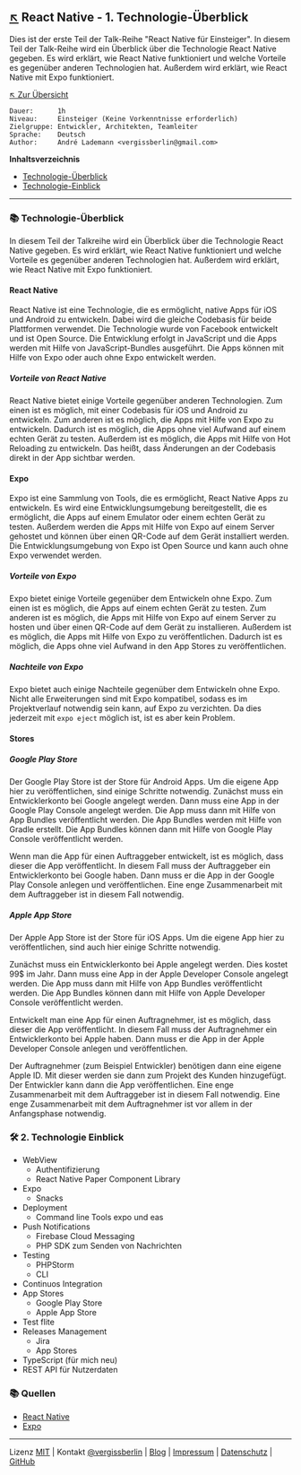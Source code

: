 ## [↖](../README.md) React Native -  1. Technologie-Überblick

Dies ist der erste Teil der Talk-Reihe "React Native für Einsteiger". In diesem Teil der Talk-Reihe wird ein Überblick über die Technologie React Native gegeben. Es wird erklärt, wie React Native funktioniert und welche Vorteile es gegenüber anderen Technologien hat. Außerdem wird erklärt, wie React Native mit Expo funktioniert.

[↖ Zur Übersicht](../README.md)

```text
Dauer:      1h
Niveau:     Einsteiger (Keine Vorkenntnisse erforderlich)
Zielgruppe: Entwickler, Architekten, Teamleiter
Sprache:    Deutsch
Author:     André Lademann <vergissberlin@gmail.com>
```

**Inhaltsverzeichnis**

- [Technologie-Überblick](#-technologie-überblick)
- [Technologie-Einblick](#-technologie-einblick)

---

### 📚 Technologie-Überblick

In diesem Teil der Talkreihe wird ein Überblick über die Technologie React Native gegeben. Es wird erklärt, wie React Native funktioniert und welche Vorteile es gegenüber anderen Technologien hat. Außerdem wird erklärt, wie React Native mit Expo funktioniert.

#### React Native

React Native ist eine Technologie, die es ermöglicht, native Apps für iOS und Android zu entwickeln. Dabei wird die gleiche Codebasis für beide Plattformen verwendet. Die Technologie wurde von Facebook entwickelt und ist Open Source. Die Entwicklung erfolgt in JavaScript und die Apps werden mit Hilfe von JavaScript-Bundles ausgeführt. Die Apps können mit Hilfe von Expo oder auch ohne Expo entwickelt werden.

##### Vorteile von React Native

React Native bietet einige Vorteile gegenüber anderen Technologien. Zum einen ist es möglich, mit einer Codebasis für iOS und Android zu entwickeln. Zum anderen ist es möglich, die Apps mit Hilfe von Expo zu entwickeln. Dadurch ist es möglich, die Apps ohne viel Aufwand auf einem echten Gerät zu testen. Außerdem ist es möglich, die Apps mit Hilfe von Hot Reloading zu entwickeln. Das heißt, dass Änderungen an der Codebasis direkt in der App sichtbar werden.

#### Expo

Expo ist eine Sammlung von Tools, die es ermöglicht, React Native Apps zu entwickeln. Es wird eine Entwicklungsumgebung bereitgestellt, die es ermöglicht, die Apps auf einem Emulator oder einem echten Gerät zu testen. Außerdem werden die Apps mit Hilfe von Expo auf einem Server gehostet und können über einen QR-Code auf dem Gerät installiert werden. Die Entwicklungsumgebung von Expo ist Open Source und kann auch ohne Expo verwendet werden.

##### Vorteile von Expo

Expo bietet einige Vorteile gegenüber dem Entwickeln ohne Expo. Zum einen ist es möglich, die Apps auf einem echten Gerät zu testen. Zum anderen ist es möglich, die Apps mit Hilfe von Expo auf einem Server zu hosten und über einen QR-Code auf dem Gerät zu installieren. Außerdem ist es möglich, die Apps mit Hilfe von Expo zu veröffentlichen. Dadurch ist es möglich, die Apps ohne viel Aufwand in den App Stores zu veröffentlichen.

##### Nachteile von Expo

Expo bietet auch einige Nachteile gegenüber dem Entwickeln ohne Expo. Nicht alle Erweiterungen sind mit Expo kompatibel, sodass es im Projektverlauf notwendig sein kann, auf Expo zu verzichten. Da dies jederzeit mit `expo eject` möglich ist, ist es aber kein Problem.

#### Stores

##### Google Play Store

Der Google Play Store ist der Store für Android Apps. Um die eigene App hier zu veröffentlichen, sind einige Schritte notwendig. Zunächst muss ein Entwicklerkonto bei Google angelegt werden. Dann muss eine App in der Google Play Console angelegt werden. Die App muss dann mit Hilfe von App Bundles veröffentlicht werden. Die App Bundles werden mit Hilfe von Gradle erstellt. Die App Bundles können dann mit Hilfe von Google Play Console veröffentlicht werden.

Wenn man die App für einen Auftraggeber entwickelt, ist es möglich, dass dieser die App veröffentlicht. In diesem Fall muss der Auftraggeber ein Entwicklerkonto bei Google haben. Dann muss er die App in der Google Play Console anlegen und veröffentlichen. Eine enge Zusammenarbeit mit dem Auftraggeber ist in diesem Fall notwendig.

##### Apple App Store

Der Apple App Store ist der Store für iOS Apps. Um die eigene App hier zu veröffentlichen, sind auch hier einige Schritte notwendig.

Zunächst muss ein Entwicklerkonto bei Apple angelegt werden. Dies kostet 99$ im Jahr. Dann muss eine App in der Apple Developer Console angelegt werden. Die App muss dann mit Hilfe von App Bundles veröffentlicht werden. Die App Bundles können dann mit Hilfe von Apple Developer Console veröffentlicht werden.

Entwickelt man eine App für einen Auftragnehmer, ist es möglich, dass dieser die App veröffentlicht. In diesem Fall muss der Auftragnehmer ein Entwicklerkonto bei Apple haben. Dann muss er die App in der Apple Developer Console anlegen und veröffentlichen.

Der Auftragnehmer (zum  Beispiel Entwickler) benötigen dann eine eigene Apple ID.  Mit dieser werden sie dann zum Projekt des Kunden hinzugefügt.  Der Entwickler kann dann die App veröffentlichen. Eine enge Zusammenarbeit mit dem Auftraggeber ist in diesem Fall notwendig. Eine enge Zusammenarbeit mit dem Auftragnehmer ist vor allem in der Anfangsphase notwendig.

### 🛠 2. Technologie Einblick

- WebView
  - Authentifizierung
  - React Native Paper Component Library
- Expo
  - Snacks
- Deployment
  - Command line Tools expo und eas
- Push Notifications
  - Firebase Cloud Messaging
  - PHP SDK zum Senden von Nachrichten
- Testing
  - PHPStorm
  - CLI
- Continuos Integration
- App Stores
  - Google Play Store
  - Apple App Store
- Test flite
- Releases Management
  - Jira
  - App Stores
- TypeScript (für mich neu)
- REST API für Nutzerdaten

### 📚 Quellen

- [React Native](https://reactnative.dev/)
- [Expo](https://expo.io/)

---

Lizenz [MIT](LICENSE) | Kontakt [@vergissberlin](https://twitter.com/vergissberlin) | [Blog](https://blog.andrelademann.de) | [Impressum](https://github.com/vergissberlin) | [Datenschutz](https://andrelademann.de/datenschutz) | [GitHub](https://github.com/vergissberlin)
